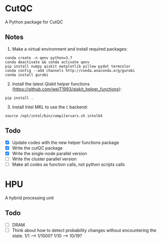 # CutQC
A Python package for CutQC

## Notes
1. Make a virtual environment and install required packages:
```
conda create -n qenv python=3.7
conda deactivate && conda activate qenv
pip install numpy qiskit matplotlib pillow pydot termcolor
conda config --add channels http://conda.anaconda.org/gurobi
conda install gurobi
```
2. Install the latest Qiskit helper functions (https://github.com/weiT1993/qiskit_helper_functions):
```
pip install .
```
3. Install Intel MKL to use the `C` backend:
```
source /opt/intel/bin/compilervars.sh intel64
```

## Todo
- [x] Update codes with the new helper functions package
- [x] Write the cutQC package
- [x] Write the single-node parallel version
- [ ] Write the cluster parallel version
- [ ] Make all codes as function calls, not python scripts calls

# HPU
A hybrid processing unit
## Todo
- [ ] DRAM
- [ ] Think about how to detect probability changes without encountering the state. 1/1 --> 1/1000? 1/10 --> 10/19?